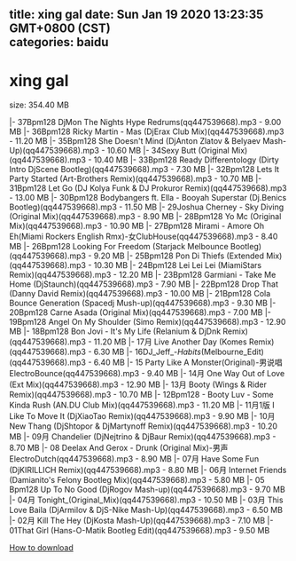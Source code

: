 
title: xing gal
date: Sun Jan 19 2020 13:23:35 GMT+0800 (CST)    
categories: baidu
---

# xing gal
size: 354.40 MB
 
 
|- 37Bpm128 DjMon The Nights Hype Redrums(qq447539668).mp3 - 9.00 MB
|- 36Bpm128 Ricky Martin - Mas (DjErax Club Mix)(qq447539668).mp3 - 11.20 MB
|- 35Bpm128 She Doesn't Mind (DjAnton Zlatov & Belyaev Mash-Up)(qq447539668).mp3 - 10.60 MB
|- 34Sexy Butt (Original Mix)(qq447539668).mp3 - 10.40 MB
|- 33Bpm128 Ready Differentology (Dirty Intro DjScene Bootleg)(qq447539668).mp3 - 7.30 MB
|- 32Bpm128 Lets It Party Started (Art-Brothers Remix)(qq447539668).mp3 - 10.70 MB
|- 31Bpm128 Let Go (DJ Kolya Funk & DJ Prokuror Remix)(qq447539668).mp3 - 13.00 MB
|- 30Bpm128 Bodybangers ft. Ella - Booyah Superstar (Dj.Benics Bootleg)(qq447539668).mp3 - 11.50 MB
|- 29Joshua Cherney - Sky Diving (Original Mix)(qq447539668).mp3 - 8.90 MB
|- 28Bpm128 Yo Mc (Original Mix)(qq447539668).mp3 - 10.90 MB
|- 27Bpm128 Mirami - Amore Oh Eh(Miami Rockers English Rmx)-女ClubHouse(qq447539668).mp3 - 8.40 MB
|- 26Bpm128 Looking For Freedom (Starjack Melbounce Bootleg)(qq447539668).mp3 - 9.20 MB
|- 25Bpm128 Pon Di Thiefs (Extended Mix)(qq447539668).mp3 - 10.30 MB
|- 24Bpm128 Lei Lei Lei (MiamiStars Remix)(qq447539668).mp3 - 12.20 MB
|- 23Bpm128 Garmiani - Take Me Home (DjStaunch)(qq447539668).mp3 - 7.90 MB
|- 22Bpm128 Drop That (Danny David Remix)(qq447539668).mp3 - 10.00 MB
|- 21Bpm128 Cola Bounce Generation (Spacedj Mush-up)(qq447539668).mp3 - 9.30 MB
|- 20Bpm128 Carne Asada (Original Mix)(qq447539668).mp3 - 7.00 MB
|- 19Bpm128 Angel On My Shoulder (Simo Remix)(qq447539668).mp3 - 12.90 MB
|- 18Bpm128 Bon Jovi - It's My Life (Relanium & DjDnk Remix)(qq447539668).mp3 - 11.20 MB
|- 17月 Live Another Day (Komes Remix)(qq447539668).mp3 - 6.30 MB
|- 16DJ_Jeff_-_Habits_(Melbourne_Edit)(qq447539668).mp3 - 6.40 MB
|- 15 Party Like A Monster(Original)-男说唱ElectroBounce(qq447539668).mp3 - 9.40 MB
|- 14月 One Way Out of Love (Ext Mix)(qq447539668).mp3 - 12.90 MB
|- 13月 Booty (Wings & Rider Remix)(qq447539668).mp3 - 10.70 MB
|- 12Bpm128 - Booty Luv - Some Kinda Rush (AN.DU Club Mix)(qq447539668).mp3 - 11.20 MB
|- 11月1版 I Like To Move It (DjXiaoTao Remix)(qq447539668).mp3 - 9.90 MB
|- 10月 New Thang (DjShtopor & DjMartynoff Remix)(qq447539668).mp3 - 10.20 MB
|- 09月 Chandelier (DjNejtrino & DjBaur Remix)(qq447539668).mp3 - 8.70 MB
|- 08 Deelax And Gerox - Drunk (Original Mix)-男声ElectroDutch(qq447539668).mp3 - 8.90 MB
|- 07月 Have Some Fun (DjKIRILLICH Remix)(qq447539668).mp3 - 8.80 MB
|- 06月 Internet Friends (Damianito's Felony Bootleg Mix)(qq447539668).mp3 - 5.80 MB
|- 05 Bpm128 Up To No Good (DjRogov Mash-up)(qq447539668).mp3 - 9.70 MB
|- 04月 Tonight_(Original_Mix)(qq447539668).mp3 - 10.50 MB
|- 03月 This Love Baila (DjArmilov & DjS-Nike Mash-Up)(qq447539668).mp3 - 6.50 MB
|- 02月 Kill The Hey (DjKosta Mash-Up)(qq447539668).mp3 - 7.10 MB
|- 01That Girl (Hans-O-Matik Bootleg Edit)(qq447539668).mp3 - 9.50 MB

[How to download](https://bpcam.bemobtrk.com/go/2ceec3aa-1ca2-46d6-b9ff-aaa5c184517c?jno=126)
